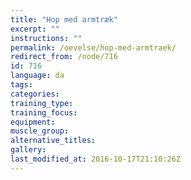 ```yaml
---
title: "Hop med armtræk"
excerpt: ""
instructions: ""
permalink: /oevelse/hop-med-armtraek/
redirect_from: /node/716
id: 716
language: da
tags:
categories:
training_type: 
training_focus: 
equipment:
muscle_group:
alternative_titles:
gallery:
last_modified_at: 2016-10-17T21:10:26Z
---
```



